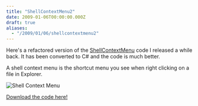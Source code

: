 ```yaml
---
title: "ShellContextMenu2"
date: 2009-01-06T00:00:00.000Z
draft: true
aliases:
  - "/2009/01/06/shellcontextmenu2"
---
```

Here's a refactored version of the
[ShellContextMenu](/2007/07/04/shell-context-menu) code I released a while back. It has been converted to C# and the code is much better.

A shell context menu is the shortcut menu you see when right clicking on a file in Explorer.

![Shell Context Menu](/images/shellcontextmenu.png)

[Download the code here!](/downloads/shellcontextmenu.zip)
